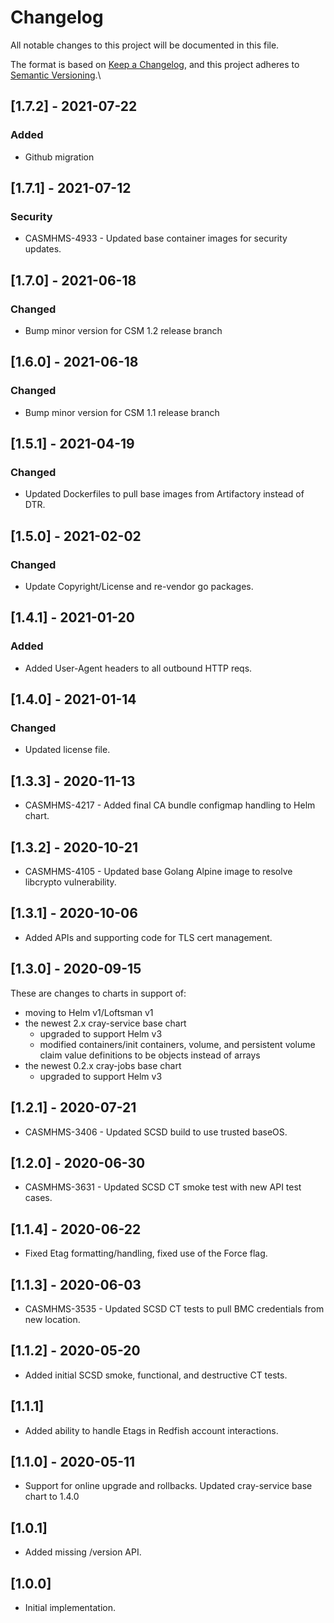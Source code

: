 # Changelog

All notable changes to this project will be documented in this file.

The format is based on [Keep a Changelog](https://keepachangelog.com/en/1.0.0/),
and this project adheres to [Semantic Versioning](https://semver.org/spec/v2.0.0.html).\

## [1.7.2] - 2021-07-22

### Added

- Github migration

## [1.7.1] - 2021-07-12

### Security

- CASMHMS-4933 - Updated base container images for security updates.

## [1.7.0] - 2021-06-18

### Changed

- Bump minor version for CSM 1.2 release branch

## [1.6.0] - 2021-06-18

### Changed

- Bump minor version for CSM 1.1 release branch

## [1.5.1] - 2021-04-19

### Changed

- Updated Dockerfiles to pull base images from Artifactory instead of DTR.

## [1.5.0] - 2021-02-02

### Changed

- Update Copyright/License and re-vendor go packages.

## [1.4.1] - 2021-01-20

### Added

- Added User-Agent headers to all outbound HTTP reqs.

## [1.4.0] - 2021-01-14

### Changed

- Updated license file.

## [1.3.3] - 2020-11-13

- CASMHMS-4217 - Added final CA bundle configmap handling to Helm chart.

## [1.3.2] - 2020-10-21

- CASMHMS-4105 - Updated base Golang Alpine image to resolve libcrypto vulnerability.

## [1.3.1] - 2020-10-06

- Added APIs and supporting code for TLS cert management.

## [1.3.0] - 2020-09-15
These are changes to charts in support of:

- moving to Helm v1/Loftsman v1
- the newest 2.x cray-service base chart
  - upgraded to support Helm v3
  - modified containers/init containers, volume, and persistent volume claim value definitions to be objects instead of arrays
- the newest 0.2.x cray-jobs base chart
  - upgraded to support Helm v3

## [1.2.1] - 2020-07-21

- CASMHMS-3406 - Updated SCSD build to use trusted baseOS.

## [1.2.0] - 2020-06-30

- CASMHMS-3631 - Updated SCSD CT smoke test with new API test cases.

## [1.1.4] - 2020-06-22

- Fixed Etag formatting/handling, fixed use of the Force flag.

## [1.1.3] - 2020-06-03

- CASMHMS-3535 - Updated SCSD CT tests to pull BMC credentials from new location.

## [1.1.2] - 2020-05-20

- Added initial SCSD smoke, functional, and destructive CT tests.

## [1.1.1]

- Added ability to handle Etags in Redfish account interactions.

## [1.1.0] - 2020-05-11

- Support for online upgrade and rollbacks.  Updated cray-service base chart to 1.4.0

## [1.0.1]

- Added missing /version API.

## [1.0.0]

- Initial implementation.

